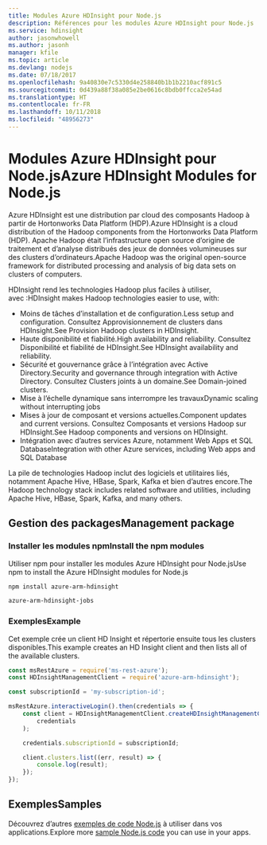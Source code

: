 ```yaml
---
title: Modules Azure HDInsight pour Node.js
description: Références pour les modules Azure HDInsight pour Node.js
ms.service: hdinsight
author: jasonwhowell
ms.author: jasonh
manager: kfile
ms.topic: article
ms.devlang: nodejs
ms.date: 07/18/2017
ms.openlocfilehash: 9a40830e7c5330d4e258840b1b1b2210acf891c5
ms.sourcegitcommit: 0d439a88f38a085e2be0616c8bdb0ffcca2e54ad
ms.translationtype: HT
ms.contentlocale: fr-FR
ms.lasthandoff: 10/11/2018
ms.locfileid: "48956273"
---
```

# <a name="azure-hdinsight-modules-for-nodejs"></a><span data-ttu-id="74c3e-103">Modules Azure HDInsight pour Node.js</span><span class="sxs-lookup"><span data-stu-id="74c3e-103">Azure HDInsight Modules for Node.js</span></span>

<span data-ttu-id="74c3e-104">Azure HDInsight est une distribution par cloud des composants Hadoop à partir de Hortonworks Data Platform (HDP).</span><span class="sxs-lookup"><span data-stu-id="74c3e-104">Azure HDInsight is a cloud distribution of the Hadoop components from the Hortonworks Data Platform (HDP).</span></span> <span data-ttu-id="74c3e-105">Apache Hadoop était l’infrastructure open source d’origine de traitement et d’analyse distribués des jeux de données volumineuses sur des clusters d’ordinateurs.</span><span class="sxs-lookup"><span data-stu-id="74c3e-105">Apache Hadoop was the original open-source framework for distributed processing and analysis of big data sets on clusters of computers.</span></span>

<span data-ttu-id="74c3e-106">HDInsight rend les technologies Hadoop plus faciles à utiliser, avec :</span><span class="sxs-lookup"><span data-stu-id="74c3e-106">HDInsight makes Hadoop technologies easier to use, with:</span></span>
- <span data-ttu-id="74c3e-107">Moins de tâches d’installation et de configuration.</span><span class="sxs-lookup"><span data-stu-id="74c3e-107">Less setup and configuration.</span></span> <span data-ttu-id="74c3e-108">Consultez Approvisionnement de clusters dans HDInsight.</span><span class="sxs-lookup"><span data-stu-id="74c3e-108">See Provision Hadoop clusters in HDInsight.</span></span>
- <span data-ttu-id="74c3e-109">Haute disponibilité et fiabilité.</span><span class="sxs-lookup"><span data-stu-id="74c3e-109">High availability and reliability.</span></span> <span data-ttu-id="74c3e-110">Consultez Disponibilité et fiabilité de HDInsight.</span><span class="sxs-lookup"><span data-stu-id="74c3e-110">See HDInsight availability and reliability.</span></span>
- <span data-ttu-id="74c3e-111">Sécurité et gouvernance grâce à l’intégration avec Active Directory.</span><span class="sxs-lookup"><span data-stu-id="74c3e-111">Security and governance through integration with Active Directory.</span></span> <span data-ttu-id="74c3e-112">Consultez Clusters joints à un domaine.</span><span class="sxs-lookup"><span data-stu-id="74c3e-112">See Domain-joined clusters.</span></span>
- <span data-ttu-id="74c3e-113">Mise à l’échelle dynamique sans interrompre les travaux</span><span class="sxs-lookup"><span data-stu-id="74c3e-113">Dynamic scaling without interrupting jobs</span></span>
- <span data-ttu-id="74c3e-114">Mises à jour de composant et versions actuelles.</span><span class="sxs-lookup"><span data-stu-id="74c3e-114">Component updates and current versions.</span></span> <span data-ttu-id="74c3e-115">Consultez Composants et versions Hadoop sur HDInsight.</span><span class="sxs-lookup"><span data-stu-id="74c3e-115">See Hadoop components and versions on HDInsight.</span></span>
- <span data-ttu-id="74c3e-116">Intégration avec d’autres services Azure, notamment Web Apps et SQL Database</span><span class="sxs-lookup"><span data-stu-id="74c3e-116">Integration with other Azure services, including Web apps and SQL Database</span></span>

<span data-ttu-id="74c3e-117">La pile de technologies Hadoop inclut des logiciels et utilitaires liés, notamment Apache Hive, HBase, Spark, Kafka et bien d’autres encore.</span><span class="sxs-lookup"><span data-stu-id="74c3e-117">The Hadoop technology stack includes related software and utilities, including Apache Hive, HBase, Spark, Kafka, and many others.</span></span> 

## <a name="management-package"></a><span data-ttu-id="74c3e-118">Gestion des packages</span><span class="sxs-lookup"><span data-stu-id="74c3e-118">Management package</span></span>

### <a name="install-the-npm-modules"></a><span data-ttu-id="74c3e-119">Installer les modules npm</span><span class="sxs-lookup"><span data-stu-id="74c3e-119">Install the npm modules</span></span>

<span data-ttu-id="74c3e-120">Utiliser npm pour installer les modules Azure HDInsight pour Node.js</span><span class="sxs-lookup"><span data-stu-id="74c3e-120">Use npm to install the Azure HDInsight modules for Node.js</span></span>

```bash
npm install azure-arm-hdinsight
```

```bash
azure-arm-hdinsight-jobs
```

### <a name="example"></a><span data-ttu-id="74c3e-121">Exemples</span><span class="sxs-lookup"><span data-stu-id="74c3e-121">Example</span></span> 

<span data-ttu-id="74c3e-122">Cet exemple crée un client HD Insight et répertorie ensuite tous les clusters disponibles.</span><span class="sxs-lookup"><span data-stu-id="74c3e-122">This example creates an HD Insight client and then lists all of the available clusters.</span></span> 

```javascript
const msRestAzure = require('ms-rest-azure');
const HDInsightManagementClient = require('azure-arm-hdinsight');

const subscriptionId = 'my-subscription-id';

msRestAzure.interactiveLogin().then(credentials => {
    const client = HDInsightManagementClient.createHDInsightManagementClient(
        credentials
    );

    credentials.subscriptionId = subscriptionId;

    client.clusters.list((err, result) => {
        console.log(result);
    });
});
```

## <a name="samples"></a><span data-ttu-id="74c3e-123">Exemples</span><span class="sxs-lookup"><span data-stu-id="74c3e-123">Samples</span></span>

<span data-ttu-id="74c3e-124">Découvrez d’autres [exemples de code Node.js](https://azure.microsoft.com/resources/samples/?platform=nodejs) à utiliser dans vos applications.</span><span class="sxs-lookup"><span data-stu-id="74c3e-124">Explore more [sample Node.js code](https://azure.microsoft.com/resources/samples/?platform=nodejs) you can use in your apps.</span></span>
